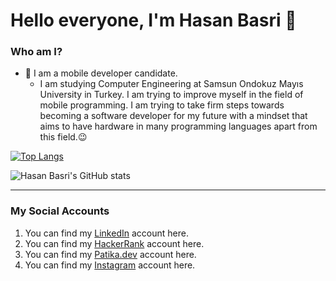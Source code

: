 # Hello everyone, I'm Hasan Basri 👋
### Who am I?
- 📲 I am a mobile developer candidate.
    * I am studying Computer Engineering at Samsun Ondokuz Mayıs University in Turkey. I am trying to improve myself in the field of mobile programming. I am trying to take firm steps towards becoming a software developer for my future with a mindset that aims to have hardware in many programming languages ​​apart from this field.😉

[![Top Langs](https://github-readme-stats.vercel.app/api/top-langs/?username=DargaHasanBasri&show_icons=true&theme=tokyonight&layout=compact)](https://github.com/DargaHasanBasri/github-readme-stats)



![Hasan Basri's GitHub stats](https://github-readme-stats.vercel.app/api?username=DargaHasanBasri&show_icons=true&theme=tokyonight)

---

### My Social Accounts
1. You can find my [LinkedIn](https://www.linkedin.com/in/hasan-basri-darga-5240651b4/) account here.
2. You can find my [HackerRank](https://www.hackerrank.com/dargahasanbasri) account here.
3. You can find my [Patika.dev](https://app.patika.dev/DargaHasanBasri) account here.
4. You can find my [Instagram](https://instagram.com/hasann.drg?igshid=YzdkMWQ2MWU= ) account here.

